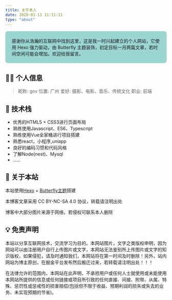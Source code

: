 ```yaml
---
title: 关于本人
date: 2020-01-11 11:11:11
type: "about"
---
```


<div style="background: rgb(0 150 139 / 39%);padding: 20px;border-radius: 8px;">感谢你从浩瀚的互联网中找到这里，这是我一时兴起建立的个人网站，它使用 Hexo 强力驱动，由 Butterfly 主题装饰，初定目标一月两篇文章，若时间空闲可能会增加。欢迎给我留言。</div>

## 🙍‍♂️ 个人信息
> 昵称: gov
> 位置: 广州
> 爱好: 摄影、电影、音乐、传统文化
> 职业: 前端

## 🔨 技术栈
- 优秀的HTML5 + CSS3进行页面布局
- 熟练使用Javascript、ES6、Typescript
- 熟练使用Vue全家桶进行项目搭建
- 熟悉react，小程序,uniapp
- 良好的编码习惯和代码风格
- 了解Node(nest)、Mysql
- ......

## 🥰 关于本站
本站使用[Hexo](https://hexo.io/zh-cn/) + [Butterfly主题](https://github.com/jerryc127/hexo-theme-butterfly)搭建

本博客文章采用 CC BY-NC-SA 4.0 协议，转载请注明出处

博客中大部分图片来源于网络，若侵权可联系本人删除
<!-- 
> 微信
<img src="/img/WXH.jpg" alt="" width="100%" /> -->

## 💡 免责声明
本站以分享互联网技术，交流学习为目的。本网站图片，文字之类版权申明，因为网站可以由注册用户自行上传图片或文字，本网站无法鉴别所上传图片或文字的知识版权，如果侵犯，请及时通知我们，本网站将在第一时间及时删除！另外，站内网站为博主原创，在掘金平台发布然后搬迁过来，若转载请注明出处！！！

在法律允许的范围内，本网站在此声明，不承担用户或任何人士就使用或未能使用本网站所提供的信息或任何链接或项目所引致的任何直接、间接、附带、从属、特殊、惩罚性或惩戒性的损害赔偿(包括但不限于收益、预期利润的损失或失去的业务、未实现预期的节省)。

<style>
    #article-container blockquote {
        border-color: rgb(0 150 139 / 60%);
    }
    #article-container li {
      cursor: pointer;
      transition: all 0.5s;
    }
    #article-container li:hover {
      padding-left: 10px;
      color: #49b1f5
    }
</style>

